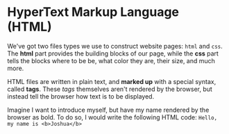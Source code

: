 # HyperText Markup Language (HTML)
We've got two files types we use to construct website pages: `html` and `css`. The **html** part provides the building blocks of our page, while the **css** part tells the blocks where to be be, what color they are, their size, and much more.

HTML files are written in plain text, and **marked up** with a special syntax, called **tags**. These *tags* themselves aren't rendered by the browser, but instead tell the browser how text is to be displayed.

Imagine I want to introduce myself, but have my name rendered by the browser as bold. To do so, I would write the following HTML code: `Hello, my name is <b>Joshua</b>`